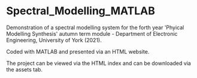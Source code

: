 # Spectral_Modelling_MATLAB

Demonstration of a spectral modelling system for the forth year 'Phyical Modelling Synthesis' autumn term module - Department of Electronic Engineering, University of York (2021).

Coded with MATLAB and presented via an HTML website.

The project can be viewed via the HTML index and can be downloaded via the assets tab.
